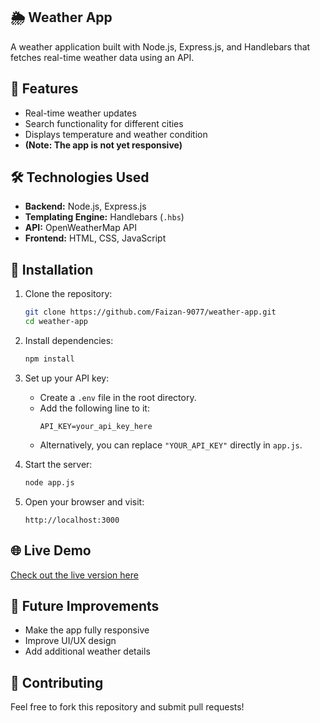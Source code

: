 ## 🌦 Weather App  

A weather application built with Node.js, Express.js, and Handlebars that fetches real-time weather data using an API.  

## 🚀 Features  
- Real-time weather updates  
- Search functionality for different cities  
- Displays temperature and weather condition 
- **(Note: The app is not yet responsive)**  

## 🛠️ Technologies Used  
- **Backend:** Node.js, Express.js  
- **Templating Engine:** Handlebars (`.hbs`)  
- **API:** OpenWeatherMap API  
- **Frontend:** HTML, CSS, JavaScript 

## 🔧 Installation  
1. Clone the repository:  
   ```bash
   git clone https://github.com/Faizan-9077/weather-app.git
   cd weather-app
   ```
2. Install dependencies:  
   ```bash
   npm install
   ```
3. Set up your API key:  
   - Create a `.env` file in the root directory.  
   - Add the following line to it:  
     ```
     API_KEY=your_api_key_here
     ```
   - Alternatively, you can replace `"YOUR_API_KEY"` directly in `app.js`.  

4. Start the server:  
   ```bash
   node app.js
   ```
5. Open your browser and visit:  
   ```
   http://localhost:3000
   ```

## 🌐 Live Demo  
[Check out the live version here](https://weather-app1-sgf4.onrender.com/)  

## 🚀 Future Improvements  
- Make the app fully responsive  
- Improve UI/UX design  
- Add additional weather details  

## 🤝 Contributing  
Feel free to fork this repository and submit pull requests!    
